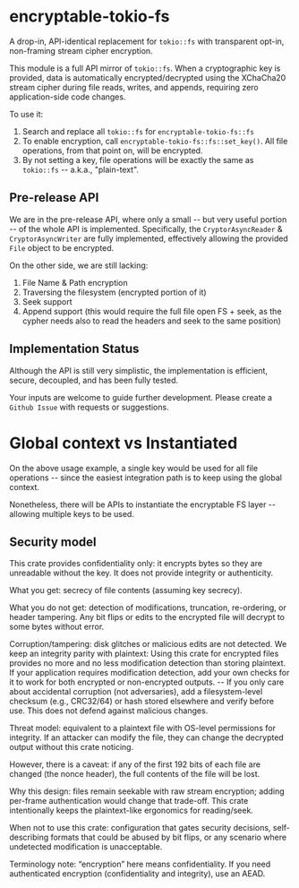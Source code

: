 # encryptable-tokio-fs

A drop-in, API-identical replacement for `tokio::fs` with transparent opt-in, non-framing stream cipher encryption.

This module is a full API mirror of `tokio::fs`. When a cryptographic key is provided, data is automatically encrypted/decrypted using the XChaCha20 stream cipher during file reads, writes, and appends, requiring zero application-side code changes.

To use it:
1) Search and replace all `tokio::fs` for `encryptable-tokio-fs::fs`
2) To enable encryption, call `encryptable-tokio-fs::fs::set_key()`. All file operations, from that point on, will be encrypted.
3) By not setting a key, file operations will be exactly the same as `tokio::fs` -- a.k.a., "plain-text".

## Pre-release API

We are in the pre-release API, where only a small -- but very useful portion -- of the whole API is implemented.
Specifically, the `CryptorAsyncReader` & `CryptorAsyncWriter` are fully implemented, effectively allowing
the provided `File` object to be encrypted. 

On the other side, we are still lacking:
1) File Name & Path encryption
2) Traversing the filesystem (encrypted portion of it)
3) Seek support
4) Append support (this would require the full file open FS + seek, as the cypher needs also to read the headers and seek to the same position)


## Implementation Status

Although the API is still very simplistic, the implementation is efficient, secure, decoupled, and has been fully tested.

Your inputs are welcome to guide further development. Please create a `Github Issue` with requests or suggestions.

# Global context vs Instantiated

On the above usage example, a single key would be used for all file operations -- since the easiest integration path is
to keep using the global context.

Nonetheless, there will be APIs to instantiate the encryptable FS layer -- allowing multiple keys to be used.

## Security model

This crate provides confidentiality only: it encrypts bytes so they are unreadable without the key.
It does not provide integrity or authenticity.

What you get: secrecy of file contents (assuming key secrecy).

What you do not get: detection of modifications, truncation, re-ordering, or header tampering. Any bit flips or edits to the encrypted file will decrypt to some bytes without error.

Corruption/tampering: disk glitches or malicious edits are not detected. We keep an integrity parity with plaintext: Using this crate for encrypted files provides no more and no less
modification detection than storing plaintext. If your application requires modification detection, add your own checks for it to work for both encrypted or non-encrypted outputs.
-- If you only care about accidental corruption (not adversaries), add a filesystem-level checksum (e.g., CRC32/64) or hash stored elsewhere and verify before use. This does not defend against malicious changes.

Threat model: equivalent to a plaintext file with OS-level permissions for integrity. If an attacker can modify the file, they can change the decrypted output without this crate noticing.

However, there is a caveat: if any of the first 192 bits of each file are changed (the nonce header), the full contents of the file will be lost.

Why this design: files remain seekable with raw stream encryption; adding per-frame authentication would change that trade-off. This crate intentionally keeps the plaintext-like ergonomics for reading/seek.

When not to use this crate: configuration that gates security decisions, self-describing formats that could be abused by bit flips, or any scenario where undetected modification is unacceptable.

Terminology note: “encryption” here means confidentiality. If you need authenticated encryption (confidentiality and integrity), use an AEAD.

